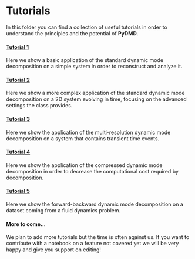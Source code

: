 # Tutorials

In this folder you can find a collection of useful tutorials in order to understand the principles and the potential of **PyDMD**.

#### [Tutorial 1](tutorial-1-dmd.ipynb)
Here we show a basic application of the standard dynamic mode decomposition on a simple system in order to reconstruct and analyze it.

#### [Tutorial 2](tutorial-2-adv-dmd.ipynb)
Here we show a more complex application of the standard dynamic mode decomposition on a 2D system evolving in time, focusing on the advanced settings the class provides.

#### [Tutorial 3](tutorial-3-mrdmd.ipynb)
Here we show the application of the multi-resolution dynamic mode decomposition on a system that contains transient time events.

#### [Tutorial 4](tutorial-4-cdmd.ipynb)
Here we show the application of the compressed dynamic mode decomposition in order to decrease the computational cost required by decomposition.

#### [Tutorial 5](tutorial-5-fbdmd.ipynb)
Here we show the forward-backward dynamic mode decomposition on a dataset coming from a fluid dynamics problem.

#### More to come...
We plan to add more tutorials but the time is often against us. If you want to contribute with a notebook on a feature not covered yet we will be very happy and give you support on editing!
